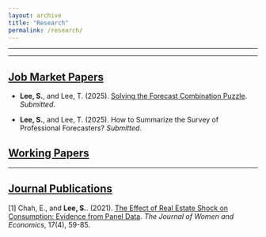 ```yaml
---
layout: archive
title: "Research"
permalink: /research/
---
```


**** 

****
## <u>Job Market Papers</u>

<!-- - Morana, C., Chauvet, M., and **Silva, M.** (2025). [Extreme Weather in Europe: Determinants and Economic Impact](https://papers.ssrn.com/sol3/papers.cfm?abstract_id=5086307). _R&R_.-->

- **Lee, S.**, and Lee, T. (2025). [Solving the Forecast Combination Puzzle](https://economics.ucr.edu/repec/ucr/wpaper/202514.pdf). _Submitted_.

-  **Lee, S.**, and Lee, T. (2025). How to Summarize the Survey of Professional Forecasters? _Submitted_.

## <u>Working Papers</u>

**** 
## <u>Journal Publications</u>

[1] Chah, E., and **Lee, S.**. (2021). [The Effect of Real Estate Shock on Consumption: Evidence from Panel Data]([https://www.scirp.org/journal/paperinformation?paperid=90954](https://kiss.kstudy.com/Detail/Ar?key=3854602)). _The Journal of Women and Economics_, 17(4), 59-85.


